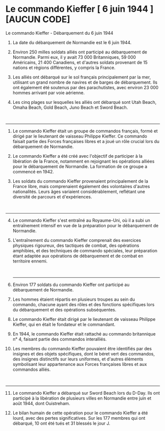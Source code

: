 # Le commando Kieffer [ 6 juin 1944 ] [AUCUN CODE]


Le commando Kieffer - Débarquement du 6 juin 1944 

1) La date du débarquement de Normandie est le 6 juin 1944.

2) Environ 250 milles soldats alliés ont participé au débarquement de Normandie. Parmi eux, il y avait 73 000 Britanniques, 59 000 Américains, 21 400 Canadiens, et d'autres soldats provenant de 15 nations et régions différentes, y compris la France.

3) Les alliés ont débarqué sur le sol français principalement par la mer, utilisant un grand nombre de navires et de barges de débarquement. Ils ont également été soutenus par des parachutistes, avec environ 23 000 hommes arrivant par voie aérienne.

4) Les cinq plages sur lesquelles les alliés ont débarqué sont Utah Beach, Omaha Beach, Gold Beach, Juno Beach et Sword Beach.

<br>
<hr>

1) Le commando Kieffer était un groupe de commandos français, formé et dirigé par le lieutenant de vaisseau Philippe Kieffer. Ce commando faisait partie des Forces françaises libres et a joué un rôle crucial lors du débarquement de Normandie.

2) Le commando Kieffer a été créé avec l'objectif de participer à la libération de la France, notamment en rejoignant les opérations alliées pour le débarquement de Normandie. La formation de ce groupe a commencé en 1942.

3) Les soldats du commando Kieffer provenaient principalement de la France libre, mais comprenaient également des volontaires d'autres nationalités. Leurs âges variaient considérablement, reflétant une diversité de parcours et d'expériences.

<br>
<hr>

4) Le commando Kieffer s'est entraîné au Royaume-Uni, où il a subi un entraînement intensif en vue de la préparation pour le débarquement de Normandie.
   
5) L'entraînement du commando Kieffer comprenait des exercices physiques rigoureux, des tactiques de combat, des opérations amphibies, et des techniques de commando spéciales, leur préparation étant adaptée aux opérations de débarquement et de combat en territoire ennemi.

   <br>
   <hr>

6) Environ 177 soldats du commando Kieffer ont participé au débarquement de Normandie.

7) Les hommes étaient répartis en plusieurs troupes au sein du commando, chacune ayant des rôles et des fonctions spécifiques lors du débarquement et des opérations subséquentes.

8) Le commando Kieffer était dirigé par le lieutenant de vaisseau Philippe Kieffer, qui en était le fondateur et le commandant.

9) En 1944, le commando Kieffer était rattaché au commando britannique n° 4, faisant partie des commandos interalliés.

10) Les membres du commando Kieffer pouvaient être identifiés par des insignes et des objets spécifiques, dont le béret vert des commandos, des insignes distinctifs sur leurs uniformes, et d'autres éléments symbolisant leur appartenance aux Forces françaises libres et aux commandos alliés.

<br>
<hr>

11) Le commando Kieffer a débarqué sur Sword Beach lors du D-Day. Ils ont participé à la libération de plusieurs villes en Normandie entre juin et août 1944, dont Ouistreham.

12) Le bilan humain de cette opération pour le commando Kieffer a été lourd, avec des pertes significatives. Sur les 177 membres qui ont débarqué, 10 ont été tués et 31 blessés le jour J.

